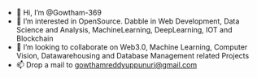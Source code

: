 - 👋 Hi, I’m @Gowtham-369
- 👀 I’m interested in OpenSource. Dabble in Web Development, Data Science and Analysis, MachineLearning, DeepLearning, IOT and Blockchain
- 💞️ I’m looking to collaborate on Web3.0, Machine Learning, Computer Vision, Datawarehousing and Database Management related Projects
- 📫 Drop a mail to gowthamreddyuppunuri@gmail.com

<!---
Gowtham-369/Gowtham-369 is a ✨ special ✨ repository because its `README.md` (this file) appears on your GitHub profile.
You can click the Preview link to take a look at your changes.
--->
